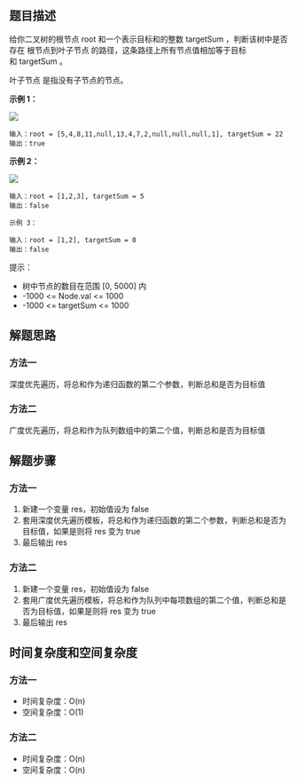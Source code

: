 ## 题目描述

给你二叉树的根节点 root 和一个表示目标和的整数 targetSum ，判断该树中是否存在 根节点到叶子节点 的路径，这条路径上所有节点值相加等于目标和 targetSum 。

叶子节点 是指没有子节点的节点。

**示例 1：**

![](https://assets.leetcode.com/uploads/2021/01/18/pathsum1.jpg)
```
输入：root = [5,4,8,11,null,13,4,7,2,null,null,null,1], targetSum = 22
输出：true
```
**示例 2：**

![](https://assets.leetcode.com/uploads/2021/01/18/pathsum2.jpg)
```
输入：root = [1,2,3], targetSum = 5
输出：false
```
```
示例 3：

输入：root = [1,2], targetSum = 0
输出：false
```

提示：

+ 树中节点的数目在范围 [0, 5000] 内
+ -1000 <= Node.val <= 1000
+ -1000 <= targetSum <= 1000

## 解题思路

### 方法一

深度优先遍历，将总和作为递归函数的第二个参数，判断总和是否为目标值

### 方法二

广度优先遍历，将总和作为队列数组中的第二个值，判断总和是否为目标值

## 解题步骤

### 方法一

1. 新建一个变量 res，初始值设为 false
2. 套用深度优先遍历模板，将总和作为递归函数的第二个参数，判断总和是否为目标值，如果是则将 res 变为 true
3. 最后输出 res

### 方法二

1. 新建一个变量 res，初始值设为 false
2. 套用广度优先遍历模板，将总和作为队列中每项数组的第二个值，判断总和是否为目标值，如果是则将 res 变为 true
3. 最后输出 res

## 时间复杂度和空间复杂度

### 方法一

+ 时间复杂度：O(n)
+ 空间复杂度：O(1)

### 方法二

+ 时间复杂度：O(n)
+ 空间复杂度：O(n)